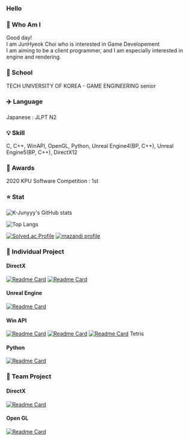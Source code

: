 ### Hello

### 💬 Who Am I
Good day!       
I am JunHyeok Choi who is interested in Game Developement       
I am aiming to be a client programmer, and I am especially interested in engine and rendering.          

### :school: School           
TECH UNIVERSITY OF KOREA - GAME ENGINEERING senior

### ✈️ Language
Japanese : JLPT N2

### :bulb: Skill        
C, C++, WinAPI, OpenGL, Python, Unreal Engine4(BP, C++), Unreal Engine5(BP, C++), DirectX12

### :100: Awards
2020 KPU Software Competition : 1st         

### :star: Stat
![K-Junyyy's GitHub stats](https://github-readme-stats.vercel.app/api?username=Mari-Jun&show_icons=true&theme=tokyonight)

![Top Langs](https://github-readme-stats.vercel.app/api/top-langs/?username=Mari-Jun&layout=compact&theme=merko)

[![Solved.ac Profile](http://mazassumnida.wtf/api/v2/generate_badge?boj=jurracdino)](https://solved.ac/jurracdino/)
[![mazandi profile](http://mazandi.herokuapp.com/api?handle=jurracdino&theme=dark)](https://solved.ac/profile/jurracdino)

### :file_folder: Individual Project
#### DirectX
[![Readme Card](https://github-readme-stats.vercel.app/api/pin/?username=Mari-Jun&repo=DX12_Framework)](https://github.com/Mari-Jun/DX12_Framework)
[![Readme Card](https://github-readme-stats.vercel.app/api/pin/?username=Mari-Jun&repo=Seol_Engine_Prototype)](https://github.com/Mari-Jun/Seol_Engine_Prototype)

#### Unreal Engine
[![Readme Card](https://github-readme-stats.vercel.app/api/pin/?username=Mari-Jun&repo=Defense_Game)](https://github.com/Mari-Jun/Defense_Game)

#### Win API
[![Readme Card](https://github-readme-stats.vercel.app/api/pin/?username=Mari-Jun&repo=Win32-API-Project)](https://github.com/Mari-Jun/Win32-API-Project)
[![Readme Card](https://github-readme-stats.vercel.app/api/pin/?username=Mari-Jun&repo=DarkNess_Room)](https://github.com/Mari-Jun/DarkNess_Room)
[![Readme Card](https://github-readme-stats.vercel.app/api/pin/?username=Mari-Jun&repo=Tetris)](https://github.com/Mari-Jun/Tetris)
Tetris

#### Python
[![Readme Card](https://github-readme-stats.vercel.app/api/pin/?username=Mari-Jun&repo=2-2-2DGP)](https://github.com/Mari-Jun/2-2-2DGP)


### :file_folder: Team Project

#### DirectX
[![Readme Card](https://github-readme-stats.vercel.app/api/pin/?username=PYC-Graduation-Project&repo=Revive)](https://github.com/PYC-Graduation-Project/Revive)

#### Open GL
[![Readme Card](https://github-readme-stats.vercel.app/api/pin/?username=Mari-Jun&repo=2020_OPEN_GL-Term-Project)](https://github.com/2020_OPEN_GL-Term-Project)


<!--
**Mari-Jun/Mari-Jun** is a ✨ _special_ ✨ repository because its `README.md` (this file) appears on your GitHub profile.

Here are some ideas to get you started:

- 🔭 I’m currently working on ...
- 🌱 I’m currently learning ...
- 👯 I’m looking to collaborate on ...
- 🤔 I’m looking for help with ...
- 💬 Ask me about ...
- 📫 How to reach me: ...
- 😄 Pronouns: ...
- ⚡ Fun fact: ...
-->
